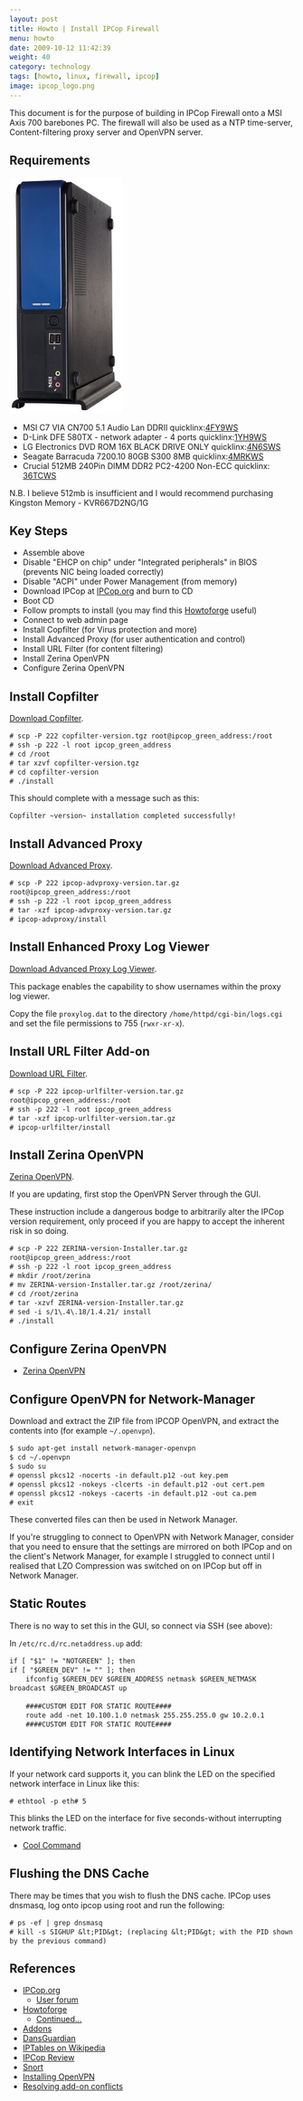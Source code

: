 ```yaml
---
layout: post
title: Howto | Install IPCop Firewall
menu: howto
date: 2009-10-12 11:42:39
weight: 40
category: technology
tags: [howto, linux, firewall, ipcop]
image: ipcop_logo.png
---
```


This document is for the purpose of building in IPCop Firewall onto a MSI Axis 700 barebones PC.  The firewall will also be used as a NTP time-server, Content-filtering proxy server and OpenVPN server.

<!--more-->

## Requirements

<img src="/assets/msi-axis-700.jpg" class="image-right" alt="MSI Axis 700">

   * MSI C7 VIA CN700 5.1 Audio Lan DDRII quicklinx:[4FY9WS](https://www.dabs4work.com/productview.aspx?Quicklinx=4FY9)
   * D-Link DFE 580TX - network adapter - 4 ports quicklinx:[1YH9WS](https://www.dabs4work.com/productview.aspx?QuickLinx=1YH9)
   * LG Electronics DVD ROM 16X BLACK DRIVE ONLY quicklinx:[4N6SWS](https://www.dabs4work.com/productview.aspx?QuickLinx=4N6S)
   * Seagate Barracuda 7200.10 80GB S300 8MB quicklinx:[4MRKWS](https://www.dabs4work.com/productview.aspx?QuickLinx=4MRK)
   * Crucial 512MB 240Pin DIMM DDR2 PC2-4200 Non-ECC quicklinx: [36TCWS](http://www.dabs4work.com/productview.aspx?Quicklinx=36TC)

N.B. I believe 512mb is insufficient and I would recommend purchasing Kingston Memory - KVR667D2NG/1G

## Key Steps

   * Assemble above
   * Disable "EHCP on chip" under "Integrated peripherals" in BIOS (prevents NIC being loaded correctly)
   * Disable "ACPI" under Power Management (from memory)
   * Download IPCop at [IPCop.org](https://sourceforge.net/project/showfiles.php?group_id=40604) and burn to CD
   * Boot CD
   * Follow prompts to install (you may find this [Howtoforge](http://www.howtoforge.net/perfect_linux_firewall_ipcop) useful)
   * Connect to web admin page
   * Install Copfilter (for Virus protection and more)
   * Install Advanced Proxy (for user authentication and control)
   * Install URL Filter (for content filtering)
   * Install Zerina OpenVPN
   * Configure Zerina OpenVPN

## Install Copfilter

[Download Copfilter](http://www.copfilter.org/downloads.php).


    # scp -P 222 copfilter-version.tgz root@ipcop_green_address:/root
    # ssh -p 222 -l root ipcop_green_address
    # cd /root
    # tar xzvf copfilter-version.tgz
    # cd copfilter-version
    # ./install

This should complete with a message such as this:

    Copfilter ~version~ installation completed successfully!

## Install Advanced Proxy

[Download Advanced Proxy](http://www.advproxy.net/download.html).

    # scp -P 222 ipcop-advproxy-version.tar.gz root@ipcop_green_address:/root
    # ssh -p 222 -l root ipcop_green_address
    # tar -xzf ipcop-advproxy-version.tar.gz
    # ipcop-advproxy/install

## Install Enhanced Proxy Log Viewer

[Download Advanced Proxy Log Viewer](http://www.advproxy.net/download.html).

This package enables the capability to show usernames within the proxy log viewer. 

Copy the file `proxylog.dat` to the directory `/home/httpd/cgi-bin/logs.cgi` and set the file permissions to 755 (`rwxr-xr-x`).


## Install URL Filter Add-on

[Download URL Filter](http://www.urlfilter.net/download.html).

    # scp -P 222 ipcop-urlfilter-version.tar.gz root@ipcop_green_address:/root
    # ssh -p 222 -l root ipcop_green_address
    # tar -xzf ipcop-urlfilter-version.tar.gz
    # ipcop-urlfilter/install


## Install Zerina OpenVPN

[Zerina OpenVPN](http://www.openvpn.eu/index.php?id=35).

If you are updating, first stop the OpenVPN Server through the GUI.

These instruction include a dangerous bodge to arbitrarily alter the IPCop version requirement, only proceed if you are happy to accept the inherent risk in so doing.

    # scp -P 222 ZERINA-version-Installer.tar.gz root@ipcop_green_address:/root
    # ssh -p 222 -l root ipcop_green_address
    # mkdir /root/zerina
    # mv ZERINA-version-Installer.tar.gz /root/zerina/
    # cd /root/zerina
    # tar -xzvf ZERINA-version-Installer.tar.gz
    # sed -i s/1\.4\.18/1.4.21/ install
    # ./install

## Configure Zerina OpenVPN

   * [Zerina OpenVPN](http://www.zerina.de/zerina/?q=documentation/howto-roadwarrior)

## Configure OpenVPN for Network-Manager

Download and extract the ZIP file from IPCOP OpenVPN, and extract the contents into (for example `~/.openvpn`).

    $ sudo apt-get install network-manager-openvpn
    $ cd ~/.openvpn
    $ sudo su
    # openssl pkcs12 -nocerts -in default.p12 -out key.pem
    # openssl pkcs12 -nokeys -clcerts -in default.p12 -out cert.pem
    # openssl pkcs12 -nokeys -cacerts -in default.p12 -out ca.pem
    # exit

These converted files can then be used in Network Manager.

If you're struggling to connect to OpenVPN with Network Manager, consider that you need to ensure that the settings are mirrored on both IPCop and on the client's Network Manager, for example I struggled to connect until I realised that LZO Compression was switched on on IPCop but off in Network Manager.

## Static Routes

There is no way to set this in the GUI, so connect via SSH (see above):

In `/etc/rc.d/rc.netaddress.up` add:

    if [ "$1" != "NOTGREEN" ]; then
    if [ "$GREEN_DEV" != "" ]; then
        ifconfig $GREEN_DEV $GREEN_ADDRESS netmask $GREEN_NETMASK broadcast $GREEN_BROADCAST up

        ####CUSTOM EDIT FOR STATIC ROUTE####
        route add -net 10.100.1.0 netmask 255.255.255.0 gw 10.2.0.1
        ####CUSTOM EDIT FOR STATIC ROUTE####

## Identifying Network Interfaces in Linux

If your network card supports it, you can blink the LED on the specified network interface in Linux like this:

    # ethtool -p eth# 5

This blinks the LED on the interface for five seconds-without interrupting network traffic.

   * [Cool Command](http://www.coolcommands.com/index.php?option=com_cc&task=display&id=1287)

## Flushing the DNS Cache

There may be times that you wish to flush the DNS cache.  IPCop uses dnsmasq, log onto ipcop using root and run the following:

    # ps -ef | grep dnsmasq
    # kill -s SIGHUP &lt;PID&gt; (replacing &lt;PID&gt; with the PID shown by the previous command)

## References

   * [IPCop.org](http://ipcop.org/)
      * [User forum](http://marc.info/?l=ipcop-user)
   * [Howtoforge](http://www.howtoforge.net/perfect_linux_firewall_ipcop)
      * [Continued...](http://howtoforge.net/perfect_linux_firewall_ipcop_p2)
   * [Addons](http://firewalladdons.sourceforge.net/cop.html)
   * [DansGuardian](http://dansguardian.org/)
   * [IPTables on Wikipedia](http://en.wikipedia.org/wiki/Iptables)
   * [IPCop Review](http://www.securityfocus.com/infocus/1556)
   * [Snort](http://www.snort.org/)
   * [Installing OpenVPN](http://ipcop.org/index.php?module=pnWikka&tag=OpenVPNHowto)
   * [Resolving add-on conflicts](http://copfilter.endlich-mail.de/viewtopic.php?t=1069&highlight=havp+dansguardian)

